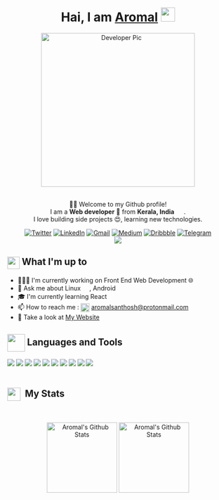 <div align="center">
    <h1>Hai, I am <a href="https://aromal.engineer" target="_blank">Aromal</a> <img
            src="https://media.giphy.com/media/hvRJCLFzcasrR4ia7z/giphy.gif" width="32"></h1>
    <img alt="Developer Pic"
        src="https://user-images.githubusercontent.com/49222186/110210369-58458c80-7eb7-11eb-9d6e-2129358b3098.png" width="350"/>
    <br/><br/>
    <p>🙏🏻 Welcome to my Github profile!<br />
        I am a <b>Web developer</b> 🚀 from <b>Kerala, India</b> <img
            src="https://image.flaticon.com/icons/svg/551/551889.svg" width="14" /> .<br />
        I love building side projects 😍, learning new technologies. </p>
    <div>
        <a href="https://twitter.com/aromalhere" target="_blank"><img alt="Twitter"
                src="https://img.shields.io/badge/twitter-%231DA1F2.svg?&style=for-the-badge&logo=twitter&logoColor=white" /></a>
        <a href="https://www.linkedin.com/in/aromalsanthosh" target="_blank"><img alt="LinkedIn"
                src="https://img.shields.io/badge/linkedin-%230077B5.svg?&style=for-the-badge&logo=linkedin&logoColor=white" /></a>
        <a href="mailto:aromalponmana@gmail.com" target="_blank"><img alt="Gmail"
                src="https://img.shields.io/badge/-Gmail-D14836?style=for-the-badge&logo=Gmail&logoColor=white" /></a>
        <a href="https://medium.com/@aromalsanthosh" target="_blank"><img alt="Medium"
                src="https://img.shields.io/badge/medium-%2312100E.svg?&style=for-the-badge&logo=medium&logoColor=white" /></a>
        <a href="https://www.dribbble.com/aromalsanthosh"><img alt="Dribbble"
                src="https://img.shields.io/badge/dribble-%23EA4C89.svg?&style=for-the-badge&logo=dribbble&logoColor=white"></a>
        <a href="https://t.me/aromalhere"><img alt="Telegram"
                src="https://img.shields.io/badge/telegram-%232CA5E0.svg?&style=for-the-badge&logo=telegram&logoColor=white"></a><br>
<img align="center" src="https://komarev.com/ghpvc/?username=aromalsanthosh&style=flat-square" />
    </div>
</div>

<div>
    <div>
        <h2><img align="center"
                src="https://emojis.slackmojis.com/emojis/images/1584726375/8272/blob-cool.gif?1584726375" width="28" />
            What I'm up to</h2>
        <ul>
            <li> 👨🏻‍💻 I'm currently working on Front End Web Development 🌐</li>
            <li> 💬 Ask me about Linux <img align="center"
                    src="https://emojis.slackmojis.com/emojis/images/1593980850/9611/linux.png?1593980850"
                    width="16" />, Android <img align="center"
                    src="https://emojis.slackmojis.com/emojis/images/1493026598/2124/android.png?1493026598"
                    width="16" /></li>
            <li> 🎓 I'm currently learning React <img align="center"
                    src="https://emojis.slackmojis.com/emojis/images/1473950148/1161/react.png?1473950148"
                    width="16" /></li>
            <li>📫 How to reach me : <img align="center"
                    src="https://emojis.slackmojis.com/emojis/images/1622508200/42507/email_open.png?1622508200" width="20" />
                <a href="mailto:aromalsanthosh@protonmail.com" target="_blank">aromalsanthosh@protonmail.com</a></li>
            <li>👀 Take a look at <a href="https://aromal.engineer/" target="_blank">My Website</a></li>
        </ul>
    </div>



<div align="left">
        <h2><img src="https://emojis.slackmojis.com/emojis/images/1471045863/884/ninja.gif?1471045863" align="center"
                width="40" /> Languages and Tools</h2>
        <img src="https://img.shields.io/badge/javascript%20-%23323330.svg?&style=for-the-badge&logo=javascript&logoColor=%23F7DF1E"/>
<img src="https://img.shields.io/badge/python%20-%2314354C.svg?&style=for-the-badge&logo=python&logoColor=white"/>
<img src="https://img.shields.io/badge/java-%23ED8B00.svg?&style=for-the-badge&logo=java&logoColor=white"/>
<img src="https://img.shields.io/badge/c%20-%2300599C.svg?&style=for-the-badge&logo=c&logoColor=white"/>
<img src="https://img.shields.io/badge/html5%20-%23E34F26.svg?&style=for-the-badge&logo=html5&logoColor=white"/>
<img src="https://img.shields.io/badge/css3%20-%231572B6.svg?&style=for-the-badge&logo=css3&logoColor=white"/>
<img src="https://img.shields.io/badge/git%20-%23F05033.svg?&style=for-the-badge&logo=git&logoColor=white"/>
<img src="https://img.shields.io/badge/github%20-%23121011.svg?&style=for-the-badge&logo=github&logoColor=white"/>
<img src="https://img.shields.io/badge/node.js%20-%2343853D.svg?&style=for-the-badge&logo=node.js&logoColor=white"/>
<img src="https://img.shields.io/badge/markdown-%23000000.svg?&style=for-the-badge&logo=markdown&logoColor=white"/>

        
  </div>





<br />


<div align="left">
        <h2><img width="30" align="center"
                src="https://emojis.slackmojis.com/emojis/images/1471045834/769/bike.gif?1471045834" /> &nbsp;My Stats
        </h2>
    </div>
    <br />
    <div>
            <p align="center">
                <img height="160" alt="Aromal's Github Stats"
                    src="https://github-readme-stats.vercel.app/api?username=aromalsanthosh&show_icons=true&hide_border=true&theme=dark&count_private=true" />
                <img alt="Aromal's Github Stats" height="160"
                    src="https://github-readme-stats.vercel.app/api/top-langs/?username=aromalsanthosh&hide=assembly&layout=compact&theme=dark" />
            </p>  
    </div>

</div>




